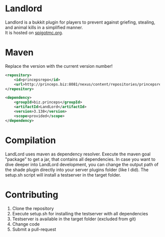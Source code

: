 Landlord
========

Landlord is a bukkit plugin for players to prevent against griefing, stealing, and animal kills in a simplified manner.  
It is hosted on [spigotmc.org](https://www.spigotmc.org/resources/beta-landlord-2.44398/).

Maven
=====
Replace the version with the current version number!
```xml
<repository>
    <id>princepsrepo</id>
    <url>http://princeps.biz:8081/nexus/content/repositories/princepsrepo/</url>
</repository>

<dependency>
    <groupId>biz.princeps</groupId>
    <artifactId>LandLord</artifactId>
    <version>3.138</version>
    <scope>provided</scope>
</dependency>
```


Compilation
================

LandLord uses maven as dependency resolver. Execute the maven goal "package" to get a jar, that contains all dependencies.
In case you want to dive deeper into LandLord development, you can change the output path of the shade plugin directly into your server plugins folder (like I did).
The setup.sh script will install a testserver in the target folder.

Contributing
============
1. Clone the repository 
2. Execute setup.sh for installing the testserver with all dependencies
3. Testserver is available in the target folder (excluded from git)
4. Change code
5. Submit a pull-request